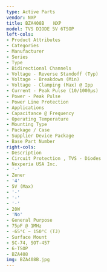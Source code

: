 ```yaml
---
type: Active Parts
vendor: NXP
title: BZA408B　　NXP
model: TVS DIODE 5V 6TSOP
left-cols:
- Product Attributes
- Categories
- Manufacturer
- Series
- Type
- Bidirectional Channels
- Voltage - Reverse Standoff (Typ)
- Voltage - Breakdown (Min)
- Voltage - Clamping (Max) @ Ipp
- Current - Peak Pulse (10/1000µs)
- Power - Peak Pulse
- Power Line Protection
- Applications
- Capacitance @ Frequency
- Operating Temperature
- Mounting Type
- Package / Case
- Supplier Device Package
- Base Part Number
right-cols:
- Description
- Circuit Protection , TVS - Diodes
- Nexperia USA Inc.
- '-'
- Zener
- '4'
- 5V (Max)
- '-'
- '-'
- '-'
- 20W
- 'No'
- General Purpose
- 75pF @ 1MHz
- -65°C ~ 150°C (TJ)
- Surface Mount
- SC-74, SOT-457
- 6-TSOP
- BZA408
img: BZA408B.jpg
---
```

